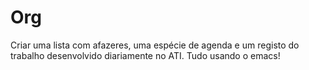 # Org
Criar uma lista com afazeres, uma espécie de agenda e um registo do trabalho desenvolvido diariamente no ATI.
Tudo usando o emacs!
